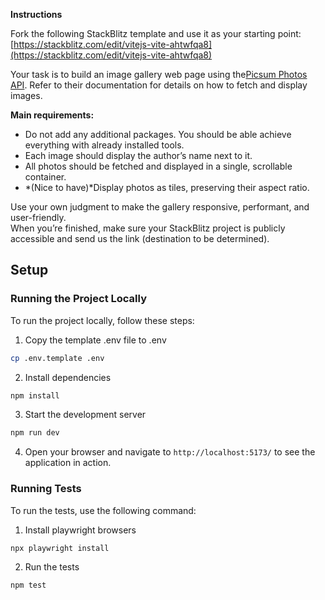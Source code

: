 **Instructions**

Fork the following StackBlitz template and use it as your starting point:  
[https://stackblitz.com/edit/vitejs-vite-ahtwfqa8](https://stackblitz.com/edit/vitejs-vite-ahtwfqa8)

Your task is to build an image gallery web page using the[Picsum Photos API](https://picsum.photos/). Refer to their
documentation for details on how to fetch and display images.

**Main requirements:**

- Do not add any additional packages. You should be able achieve everything with already installed tools.
- Each image should display the author’s name next to it.
- All photos should be fetched and displayed in a single, scrollable container.
- *(Nice to have)*Display photos as tiles, preserving their aspect ratio.

Use your own judgment to make the gallery responsive, performant, and user-friendly.  
When you’re finished, make sure your StackBlitz project is publicly accessible and send us the link (destination to be
determined).

## Setup

### Running the Project Locally

To run the project locally, follow these steps:

1. Copy the template .env file to .env

```bash
cp .env.template .env
```

2. Install dependencies

```bash
npm install
```

3. Start the development server

```bash
npm run dev
```

4. Open your browser and navigate to `http://localhost:5173/` to see the application in action.

### Running Tests

To run the tests, use the following command:

1. Install playwright browsers

```bash
npx playwright install
```

2. Run the tests

```bash
npm test
```